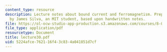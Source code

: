 ```yaml
---
content_type: resource
description: Lecture notes about bound current and ferromagnetism. Prepared in LaTeX
  by James Silva, an MIT student, based upon handwritten notes.
file: https://ol-ocw-studio-app-production.s3.amazonaws.com/courses/8-022-physics-ii-electricity-and-magnetism-fall-2006/5224afce762116f43c834a041851d7cf_lecture30.pdf
file_type: application/pdf
resourcetype: Document
title: lecture30.pdf
uid: 5224afce-7621-16f4-3c83-4a041851d7cf
---
```

